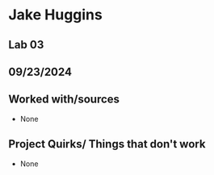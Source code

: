 # Jake Huggins
## Lab 03
## 09/23/2024
## Worked with/sources 
* None
## Project Quirks/ Things that don't work
* None

